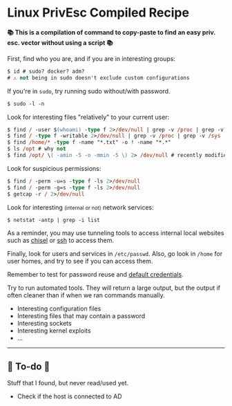 # Linux PrivEsc Compiled Recipe

**📚 This is a compilation of command to copy-paste to find an easy priv. esc. vector without using a script 📚**

<div class="row row-cols-lg-2"><div>

First, find who you are, and if you are in interesting groups:

```ps
$ id # sudo? docker? adm?
# ⚠️ not being in sudo doesn't exclude custom configurations
```

If you're in `sudo`, try running sudo without/with password.

```ps
$ sudo -l -n
```

Look for interesting files "relatively" to your current user:

```ps
$ find / -user $(whoami) -type f 2>/dev/null | grep -v /proc | grep -v /sys
$ find / -type f -writable 2>/dev/null | grep -v /proc | grep -v /sys
$ find /home/* -type f -name "*.txt" -o ! -name "*.*"
$ ls /opt # why not
$ find /opt/ \( -amin -5 -o -mmin -5 \) 2> /dev/null # recently modified/edited?
```

Look for suspicious permissions:

```ps
$ find / -perm -u=s -type f -ls 2>/dev/null
$ find / -perm -g=s -type f -ls 2>/dev/null
$ getcap -r / 2>/dev/null
```
</div><div>

Look for interesting <small>(internal or not)</small> network services:

```ps
$ netstat -antp | grep -i list
```

As a reminder, you may use tunneling tools to access internal local websites such as [chisel](/cybersecurity/red-team/tools/utilities/tunneling/chisel.md) or [ssh](/operating-systems/networking/protocols/ssh.md) to access them.

Finally, look for users and services in `/etc/passwd`. Also, go look in `/home` for user homes, and try to see if you can access them.

Remember to test for password reuse and [default credentials](/cybersecurity/red-team/_knowledge/topics/wordlists.md#accounts).

Try to run automated tools. They will return a large output, but the output if often cleaner than if when we ran commands manually.

* Interesting configuration files
* Interesting files that may contain a password
* Interesting sockets
* Interesting kernel exploits
* ...
</div></div>

<hr class="sep-both">

## 👻 To-do 👻

Stuff that I found, but never read/used yet.

<div class="row row-cols-lg-2"><div>

* Check if the host is connected to AD
</div><div>
</div></div>